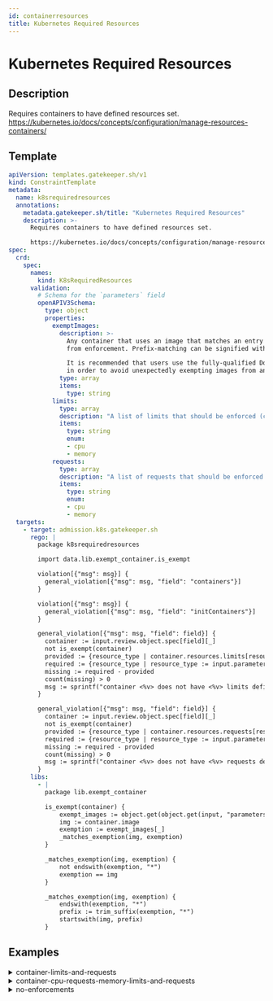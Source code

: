 ```yaml
---
id: containerresources
title: Kubernetes Required Resources
---
```


# Kubernetes Required Resources

## Description
Requires containers to have defined resources set.
https://kubernetes.io/docs/concepts/configuration/manage-resources-containers/

## Template
```yaml
apiVersion: templates.gatekeeper.sh/v1
kind: ConstraintTemplate
metadata:
  name: k8srequiredresources
  annotations:
    metadata.gatekeeper.sh/title: "Kubernetes Required Resources"
    description: >-
      Requires containers to have defined resources set.

      https://kubernetes.io/docs/concepts/configuration/manage-resources-containers/
spec:
  crd:
    spec:
      names:
        kind: K8sRequiredResources
      validation:
        # Schema for the `parameters` field
        openAPIV3Schema:
          type: object
          properties:
            exemptImages:
              description: >-
                Any container that uses an image that matches an entry in this list will be excluded
                from enforcement. Prefix-matching can be signified with `*`. For example: `my-image-*`.

                It is recommended that users use the fully-qualified Docker image name (e.g. start with a domain name)
                in order to avoid unexpectedly exempting images from an untrusted repository.
              type: array
              items:
                type: string
            limits:
              type: array
              description: "A list of limits that should be enforced (cpu, memory or both)."
              items:
                type: string
                enum:
                - cpu
                - memory
            requests:
              type: array
              description: "A list of requests that should be enforced (cpu, memory or both)."
              items:
                type: string
                enum:
                - cpu
                - memory
  targets:
    - target: admission.k8s.gatekeeper.sh
      rego: |
        package k8srequiredresources

        import data.lib.exempt_container.is_exempt

        violation[{"msg": msg}] {
          general_violation[{"msg": msg, "field": "containers"}]
        }

        violation[{"msg": msg}] {
          general_violation[{"msg": msg, "field": "initContainers"}]
        }

        general_violation[{"msg": msg, "field": field}] {
          container := input.review.object.spec[field][_]
          not is_exempt(container)
          provided := {resource_type | container.resources.limits[resource_type]}
          required := {resource_type | resource_type := input.parameters.limits[_]}
          missing := required - provided
          count(missing) > 0
          msg := sprintf("container <%v> does not have <%v> limits defined", [container.name, missing])
        }

        general_violation[{"msg": msg, "field": field}] {
          container := input.review.object.spec[field][_]
          not is_exempt(container)
          provided := {resource_type | container.resources.requests[resource_type]}
          required := {resource_type | resource_type := input.parameters.requests[_]}
          missing := required - provided
          count(missing) > 0
          msg := sprintf("container <%v> does not have <%v> requests defined", [container.name, missing])
        }
      libs:
        - |
          package lib.exempt_container

          is_exempt(container) {
              exempt_images := object.get(object.get(input, "parameters", {}), "exemptImages", [])
              img := container.image
              exemption := exempt_images[_]
              _matches_exemption(img, exemption)
          }

          _matches_exemption(img, exemption) {
              not endswith(exemption, "*")
              exemption == img
          }

          _matches_exemption(img, exemption) {
              endswith(exemption, "*")
              prefix := trim_suffix(exemption, "*")
              startswith(img, prefix)
          }

```

## Examples
<details>
<summary>container-limits-and-requests</summary><blockquote>

<details>
<summary>constraint</summary>

```yaml
apiVersion: constraints.gatekeeper.sh/v1beta1
kind: K8sRequiredResources
metadata:
  name: container-must-have-limits-and-requests
spec:
  match:
    kinds:
      - apiGroups: [""]
        kinds: ["Pod"]
  parameters:
    limits:
      - cpu
      - memory
    requests:
      - cpu
      - memory

```

</details>

<details>
<summary>limits-and-requests-defined-allowed</summary>

```yaml
apiVersion: v1
kind: Pod
metadata:
  name: opa-allowed
  labels:
    owner: me.agilebank.demo
spec:
  containers:
    - name: opa
      image: openpolicyagent/opa:0.9.2
      args:
        - "run"
        - "--server"
        - "--addr=localhost:8080"
      resources:
        limits:
          cpu: "100m"
          memory: "1Gi"
        requests:
          cpu: "100m"
          memory: "1Gi"


```

</details>
<details>
<summary>only-requests-defined-disallowed</summary>

```yaml
apiVersion: v1
kind: Pod
metadata:
  name: opa-disallowed
  labels:
    owner: me.agilebank.demo
spec:
  containers:
    - name: opa
      image: openpolicyagent/opa:0.9.2
      args:
        - "run"
        - "--server"
        - "--addr=localhost:8080"
      resources:
        requests:
          cpu: "100m"
          memory: "2Gi"

```

</details>
<details>
<summary>only-cpu-requests-and-memory-limits-defined-disallowed</summary>

```yaml
apiVersion: v1
kind: Pod
metadata:
  name: opa-disallowed
  labels:
    owner: me.agilebank.demo
spec:
  containers:
    - name: opa
      image: openpolicyagent/opa:0.9.2
      args:
        - "run"
        - "--server"
        - "--addr=localhost:8080"
      resources:
        requests:
          cpu: "100m"
        limits:
          memory: "2Gi"

```

</details>
<details>
<summary>only-memory-limits-defined-disallowed</summary>

```yaml
apiVersion: v1
kind: Pod
metadata:
  name: opa-disallowed
  labels:
    owner: me.agilebank.demo
spec:
  containers:
    - name: opa
      image: openpolicyagent/opa:0.9.2
      args:
        - "run"
        - "--server"
        - "--addr=localhost:8080"
      resources:
        limits:
          memory: "2Gi"

```

</details>


</blockquote></details><details>
<summary>container-cpu-requests-memory-limits-and-requests</summary><blockquote>

<details>
<summary>constraint</summary>

```yaml
apiVersion: constraints.gatekeeper.sh/v1beta1
kind: K8sRequiredResources
metadata:
  name: container-must-have-cpu-requests-memory-limits-and-requests
spec:
  match:
    kinds:
      - apiGroups: [""]
        kinds: ["Pod"]
  parameters:
    limits:
      - memory
    requests:
      - cpu
      - memory

```

</details>

<details>
<summary>limits-and-requests-defined-allowed</summary>

```yaml
apiVersion: v1
kind: Pod
metadata:
  name: opa-allowed
  labels:
    owner: me.agilebank.demo
spec:
  containers:
    - name: opa
      image: openpolicyagent/opa:0.9.2
      args:
        - "run"
        - "--server"
        - "--addr=localhost:8080"
      resources:
        limits:
          cpu: "100m"
          memory: "1Gi"
        requests:
          cpu: "100m"
          memory: "1Gi"


```

</details>
<details>
<summary>only-cpu-requests-and-memory-limits-and-requests-defined-allowed</summary>

```yaml
apiVersion: v1
kind: Pod
metadata:
  name: opa-disallowed
  labels:
    owner: me.agilebank.demo
spec:
  containers:
    - name: opa
      image: openpolicyagent/opa:0.9.2
      args:
        - "run"
        - "--server"
        - "--addr=localhost:8080"
      resources:
        limits:
          memory: "2Gi"
        requests:
          cpu: "100m"
          memory: "2Gi"

```

</details>
<details>
<summary>only-requests-defined-disallowed</summary>

```yaml
apiVersion: v1
kind: Pod
metadata:
  name: opa-disallowed
  labels:
    owner: me.agilebank.demo
spec:
  containers:
    - name: opa
      image: openpolicyagent/opa:0.9.2
      args:
        - "run"
        - "--server"
        - "--addr=localhost:8080"
      resources:
        requests:
          cpu: "100m"
          memory: "2Gi"

```

</details>
<details>
<summary>only-memory-limits-defined-disallowed</summary>

```yaml
apiVersion: v1
kind: Pod
metadata:
  name: opa-disallowed
  labels:
    owner: me.agilebank.demo
spec:
  containers:
    - name: opa
      image: openpolicyagent/opa:0.9.2
      args:
        - "run"
        - "--server"
        - "--addr=localhost:8080"
      resources:
        limits:
          memory: "2Gi"

```

</details>
<details>
<summary>empty-resources-disallowed</summary>

```yaml
apiVersion: v1
kind: Pod
metadata:
  name: opa-disallowed
  labels:
    owner: me.agilebank.demo
spec:
  containers:
    - name: opa
      image: openpolicyagent/opa:0.9.2
      args:
        - "run"
        - "--server"
        - "--addr=localhost:8080"
      resources: {}

```

</details>


</blockquote></details><details>
<summary>no-enforcements</summary><blockquote>

<details>
<summary>constraint</summary>

```yaml
apiVersion: constraints.gatekeeper.sh/v1beta1
kind: K8sRequiredResources
metadata:
  name: no-enforcements
spec:
  match:
    kinds:
      - apiGroups: [""]
        kinds: ["Pod"]

```

</details>

<details>
<summary>limits-and-requests-defined-allowed</summary>

```yaml
apiVersion: v1
kind: Pod
metadata:
  name: opa-allowed
  labels:
    owner: me.agilebank.demo
spec:
  containers:
    - name: opa
      image: openpolicyagent/opa:0.9.2
      args:
        - "run"
        - "--server"
        - "--addr=localhost:8080"
      resources:
        limits:
          cpu: "100m"
          memory: "1Gi"
        requests:
          cpu: "100m"
          memory: "1Gi"


```

</details>
<details>
<summary>only-requests-defined-allowed</summary>

```yaml
apiVersion: v1
kind: Pod
metadata:
  name: opa-disallowed
  labels:
    owner: me.agilebank.demo
spec:
  containers:
    - name: opa
      image: openpolicyagent/opa:0.9.2
      args:
        - "run"
        - "--server"
        - "--addr=localhost:8080"
      resources:
        requests:
          cpu: "100m"
          memory: "2Gi"

```

</details>
<details>
<summary>only-cpu-requests-and-memory-limits-defined-allowed</summary>

```yaml
apiVersion: v1
kind: Pod
metadata:
  name: opa-disallowed
  labels:
    owner: me.agilebank.demo
spec:
  containers:
    - name: opa
      image: openpolicyagent/opa:0.9.2
      args:
        - "run"
        - "--server"
        - "--addr=localhost:8080"
      resources:
        requests:
          cpu: "100m"
        limits:
          memory: "2Gi"

```

</details>
<details>
<summary>empty-resources-allowed</summary>

```yaml
apiVersion: v1
kind: Pod
metadata:
  name: opa-disallowed
  labels:
    owner: me.agilebank.demo
spec:
  containers:
    - name: opa
      image: openpolicyagent/opa:0.9.2
      args:
        - "run"
        - "--server"
        - "--addr=localhost:8080"
      resources: {}

```

</details>


</blockquote></details>